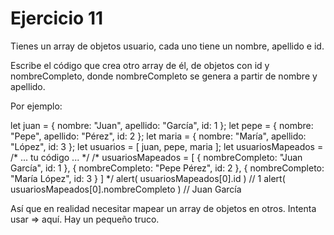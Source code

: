 <h1>Ejercicio 11</h1>
<p>Tienes un array de objetos usuario, cada uno tiene un nombre, apellido e id.</p>
<p>Escribe el código que crea otro array de él, de objetos con id y nombreCompleto, donde nombreCompleto se genera a partir de nombre y apellido.</p>
<p>Por ejemplo:</p>
    let juan = { nombre: "Juan", apellido: "García", id: 1 };
    let pepe = { nombre: "Pepe", apellido: "Pérez", id: 2 };
    let maria = { nombre: "María", apellido: "López", id: 3 };
    let usuarios = [ juan, pepe, maria ];
    let usuariosMapeados = /* ... tu código ... */
    /*
    usuariosMapeados = [
      { nombreCompleto: "Juan García", id: 1 },
      { nombreCompleto: "Pepe Pérez", id: 2 },
      { nombreCompleto: "María López", id: 3 }
    ]
    */
    alert( usuariosMapeados[0].id ) // 1
    alert( usuariosMapeados[0].nombreCompleto ) // Juan García
<p>Así que en realidad necesitar mapear un array de objetos en otros. Intenta usar => aquí. Hay un pequeño truco.</p>